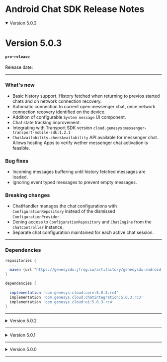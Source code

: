 
# Android Chat SDK Release Notes


<details open markdown="block">
<summary> Version 5.0.3 </summary>

# Version 5.0.3
#### `pre-release`   
Release date: 
___

### What's new 
- Basic history support. History fetched when returning to previos started chats and on network connection recovery.
- Automatic connection to current open messenger chat, once network connection recovery identified on the device.
- Addition of configurable `System message` UI component.
- Chat state tracking improvement.
- Integrating with Transport SDK version `cloud.genesys:messenger-transport-mobile-sdk:1.2.1`
- `ChatAvailability.checkAvailability` API available for messenger chat. Allows hosting Apps to verify wether messenger chat activation is feasible.
 
### Bug fixes
- Incoming messages buffering until history fetched messages are loaded.
- Ignoring event typed messages to prevent empty messages.

### Breaking changes
- ChatHandler manages the chat configurations with `ConfigurationRepository` instead of the dismissed `ConfigurationProvider`.
- Dening access to `ConfigurationRepository` and `ChatEngine` from the `ChatController` instance.
- Separate chat configuration maintained for each active chat session.

---

### Dependencies 

```gradle
repositories {
  ...
  maven {url "https://genesysdx.jfrog.io/artifactory/genesysdx-android.dev"}
}

dependencies {
  ...
  implementation 'com.genesys.cloud:core:5.0.3.rc4'
  implementation 'com.genesys.cloud:chatintegration:5.0.3.rc3'
  implementation 'com.genesys.cloud:ui:5.0.3.rc4'
}
```

</details>

---

</details>
<details close markdown="block">
<summary> Version 5.0.2 </summary>

# Version 5.0.2
#### `pre-release`
Release date: 20 Feb 2022

### What's new 
- Chat configurations maintenance improvements. Seperating logic settings from UI related configurations.
- Loading messenger chat configurations and applying basic UI configurations on displayed messages.
- Enable chat configurations alternation by the hosting App before chat starts, with `ConfigurationsProvider` implementation. 
- Chat start can be prevented using `ChatSettings::enabled` property.
Failure to load chat configurations, fails the chat creation.
- Messenger chat engine support.
- Configurable UI components for `Fast scroll` button and `Datestamp` headers, were added to `ChatUIProvider`.
- UI configurations for `Timestamp` and `Readmore`, were added to `ChatUIProvider`.
- Integrating with Transport SDK version `cloud.genesys:messenger-transport-mobile-sdk:1.1.14`.

### Bug fixes
- Fast scroll button visibility after voice recording.
- Double display of fast scroll button after configuration update.
- State and error events are now passed to the hosting App on the `main thread`.

### Breaking changes
- `Timestamp` UI configuration, `textStyleConfig` and `readMoreThreshold`, were relocated to `ChatUIProvider`. 
- `ChatScroller` renamed to `ChatFastScrollConfig` and is now available on `ChatUIProvider::FastScrollUIProvider`.
- `ChatUIProvider` instance can't be set over the `ChatController` instance. `ConfigurationsProvider` implementation should be used instead.
- `ConversationSettings` were dismissed, use `ConfigurationsProvider` instead.

--- 

### Dependencies 

```gradle
repositories {
  ...
  maven {url "https://genesysdx.jfrog.io/artifactory/genesysdx-android.dev"}
}

dependencies {
  ...
  implementation 'com.genesys.cloud:core:5.0.2.rc1'
  implementation 'com.genesys.cloud:chatintegration:5.0.2.rc2'
  implementation 'com.genesys.cloud:ui:5.0.2.rc4'
}
```

</details>

---

<details close markdown="block">

<summary> Version 5.0.1 </summary>

# Version 5.0.1
#### `pre-release`
Release date: 13 Dec 2021

### What's new 
- Chat engine support for the available chat types. The chat engine enables creation and control of chats not related to the displayed chat UI.  
- Javadoc and KDoc, technical documentation addition.  
- Integrating with Transport SDK version `cloud.genesys:messenger-transport-mobile-sdk:1.1.12`.

### Breaking Changes
- namespacing and packages renaming to `com.genesys.cloud` prefix. 
- `engine` module removal. Content moved to `chatintegration` module.

---

### Dependencies 

> 👉  Artifacts are now located under JFrog artifactory

```gradle
repositories {
  ...
  maven {url "https://genesysdx.jfrog.io/artifactory/genesysdx-android.dev"}
}

dependencies {
  ...
  implementation 'com.genesys.cloud:core:5.0.1.rc3'
  implementation 'com.genesys.cloud:chatintegration:5.0.1.rc3'
  implementation 'com.genesys.cloud:ui:5.0.1.rc3'
}
```

</details>

---

<details close markdown="block">

<summary> Version 5.0.0 </summary>

# Version 5.0.0
#### `pre-release`
Release date: 14 Nov 2021

### What's new 
- Basic messenger chat support. 
- Basic error handling for messenger chat.
- Integration with Transport SDK version `com.genesys.sdk:transport:1.0.0.rc4`.

---

### Dependencies 

```gradle
repositories {
  ...
  maven {url "https://bold360ai-mobile-artifacts.s3.amazonaws.com/dx/android/dev/"}
}

dependencies {
  ...
  implementation 'com.nanorep.devcore:sdkcore:5.0.0.rc2'
  implementation 'com.nanorep.devconversation:engine:5.0.0.rc1'
  implementation 'com.nanorep.devconversation:chatintegration:5.0.0.rc1'
  implementation 'com.nanorep.devconversation:ui:5.0.0.rc4'
  implementation 'com.nanorep.devcore:accessibility:5.0.0.rc1'
}
```

</details>

---